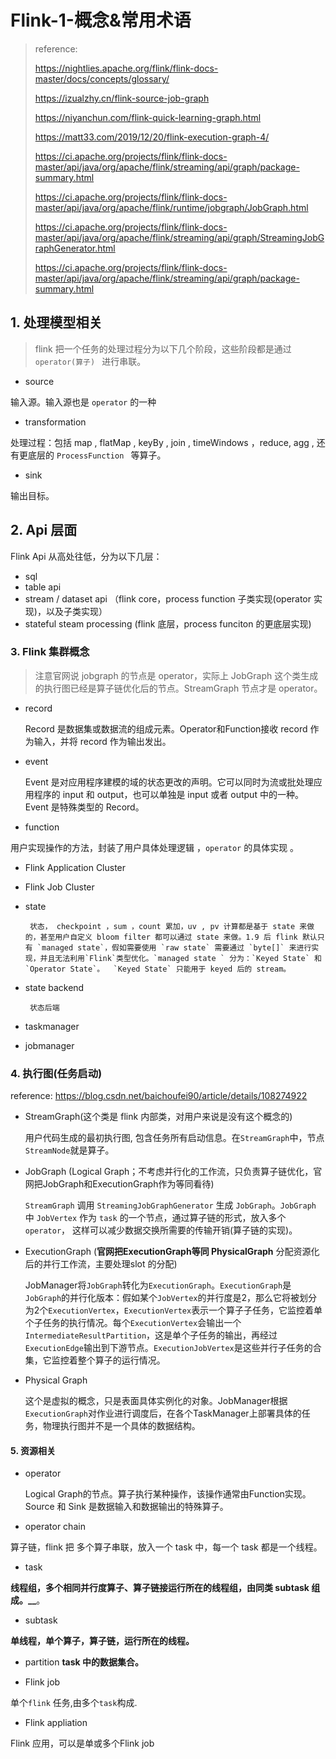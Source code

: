 # Flink-1-概念&常用术语

> reference:
>
> https://nightlies.apache.org/flink/flink-docs-master/docs/concepts/glossary/
>
> https://izualzhy.cn/flink-source-job-graph
>
> https://niyanchun.com/flink-quick-learning-graph.html
>
> https://matt33.com/2019/12/20/flink-execution-graph-4/
>
> https://ci.apache.org/projects/flink/flink-docs-master/api/java/org/apache/flink/streaming/api/graph/package-summary.html
>
> https://ci.apache.org/projects/flink/flink-docs-master/api/java/org/apache/flink/runtime/jobgraph/JobGraph.html
>
> https://ci.apache.org/projects/flink/flink-docs-master/api/java/org/apache/flink/streaming/api/graph/StreamingJobGraphGenerator.html
>
> https://ci.apache.org/projects/flink/flink-docs-master/api/java/org/apache/flink/streaming/api/graph/package-summary.html
>
> 



## 1. 处理模型相关

> flink 把一个任务的处理过程分为以下几个阶段，这些阶段都是通过  `operator(算子) `  进行串联。

- source

输入源。输入源也是 `operator` 的一种

- transformation 

处理过程：包括 map , flatMap ,  keyBy , join ,  timeWindows ，reduce, agg  , 还有更底层的 `ProcessFunction ` 等算子。

- sink

输出目标。

## 2. Api 层面

Flink Api 从高处往低，分为以下几层：

- sql
- table api
- stream /  dataset api （flink core，process function 子类实现(operator 实现)，以及子类实现）
- stateful steam processing (flink 底层，process funciton 的更底层实现)

### 3. Flink 集群概念

>注意官网说 jobgraph 的节点是 operator，实际上 JobGraph 这个类生成的执行图已经是算子链优化后的节点。StreamGraph 节点才是 operator。

- record

    Record 是数据集或数据流的组成元素。Operator和Function接收 record 作为输入，并将 record 作为输出发出。

- event

    Event 是对应用程序建模的域的状态更改的声明。它可以同时为流或批处理应用程序的 input 和 output，也可以单独是 input 或者 output 中的一种。Event 是特殊类型的 Record。

- function

用户实现操作的方法，封装了用户具体处理逻辑 ，`operator` 的具体实现 。

- Flink Application Cluster
- Flink Job Cluster

- state

       状态， checkpoint ，sum ，count 累加，uv , pv 计算都是基于 state 来做的，甚至用户自定义 bloom filter 都可以通过 state 来做。1.9 后 flink 默认只有 `managed state`，假如需要使用 `raw state` 需要通过 `byte[]` 来进行实现，并且无法利用`Flink`类型优化。`managed state ` 分为：`Keyed State` 和`Operator State`。  `Keyed State` 只能用于 keyed 后的 stream。

- state backend

       状态后端

- taskmanager
- jobmanager


### 4. 执行图(任务启动)
reference: https://blog.csdn.net/baichoufei90/article/details/108274922

- StreamGraph(这个类是 flink 内部类，对用户来说是没有这个概念的)

     用户代码生成的最初执行图, 包含任务所有启动信息。在`StreamGraph`中，节点`StreamNode`就是算子。

- JobGraph (Logical Graph；不考虑并行化的工作流，只负责算子链优化，官网把JobGraph和ExecutionGraph作为等同看待)

    `StreamGraph` 调用 `StreamingJobGraphGenerator` 生成 `JobGraph`。`JobGraph` 中 `JobVertex` 作为 `task` 的一个节点，通过算子链的形式，放入多个 `operator`， 这样可以减少数据交换所需要的传输开销(算子链的实现)。

- ExecutionGraph (**官网把ExecutionGraph等同 PhysicalGraph** 分配资源化后的并行工作流，主要处理slot 的分配)

    JobManager将`JobGraph`转化为`ExecutionGraph`。`ExecutionGraph`是`JobGraph`的并行化版本：假如某个`JobVertex`的并行度是2，那么它将被划分为2个`ExecutionVertex`，`ExecutionVertex`表示一个算子子任务，它监控着单个子任务的执行情况。每个`ExecutionVertex`会输出一个`IntermediateResultPartition`，这是单个子任务的输出，再经过`ExecutionEdge`输出到下游节点。`ExecutionJobVertex`是这些并行子任务的合集，它监控着整个算子的运行情况。

- Physical Graph

     这个是虚拟的概念，只是表面具体实例化的对象。JobManager根据`ExecutionGraph`对作业进行调度后，在各个TaskManager上部署具体的任务，物理执行图并不是一个具体的数据结构。


#### 5. 资源相关
- operator

   Logical Graph的节点。算子执行某种操作，该操作通常由Function实现。Source 和 Sink 是数据输入和数据输出的特殊算子。

- operator chain

算子链，flink 把 多个算子串联，放入一个 task 中，每一个 task 都是一个线程。

- task 

**线程组，多个相同并行度算子、算子链接运行所在的线程组，由同类 subtask 组成。__**。

- subtask

**单线程，单个算子，算子链，运行所在的线程。**

- partition
**task 中的数据集合。**


- Flink job

单个`flink` 任务,由多个`task`构成.

- Flink appliation

Flink 应用，可以是单或多个Flink job


